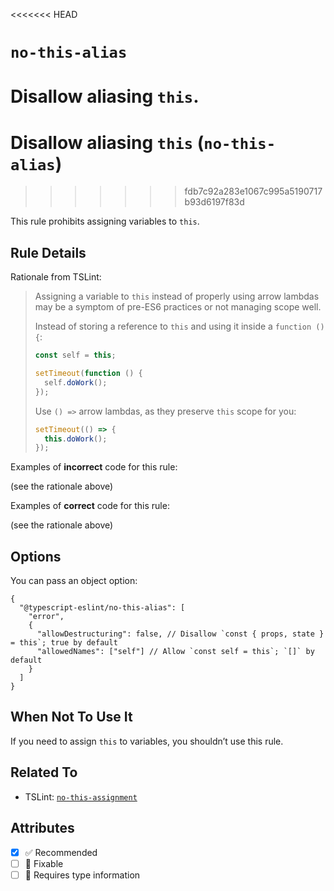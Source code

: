 <<<<<<< HEAD
# `no-this-alias`

Disallow aliasing `this`.
=======
# Disallow aliasing `this` (`no-this-alias`)
>>>>>>> fdb7c92a283e1067c995a5190717b93d6197f83d

This rule prohibits assigning variables to `this`.

## Rule Details

Rationale from TSLint:

> Assigning a variable to `this` instead of properly using arrow lambdas may be a symptom of pre-ES6 practices
> or not managing scope well.
>
> Instead of storing a reference to `this` and using it inside a `function () {`:
>
> ```js
> const self = this;
>
> setTimeout(function () {
>   self.doWork();
> });
> ```
>
> Use `() =>` arrow lambdas, as they preserve `this` scope for you:
>
> ```js
> setTimeout(() => {
>   this.doWork();
> });
> ```

Examples of **incorrect** code for this rule:

(see the rationale above)

Examples of **correct** code for this rule:

(see the rationale above)

## Options

You can pass an object option:

```jsonc
{
  "@typescript-eslint/no-this-alias": [
    "error",
    {
      "allowDestructuring": false, // Disallow `const { props, state } = this`; true by default
      "allowedNames": ["self"] // Allow `const self = this`; `[]` by default
    }
  ]
}
```

## When Not To Use It

If you need to assign `this` to variables, you shouldn’t use this rule.

## Related To

- TSLint: [`no-this-assignment`](https://palantir.github.io/tslint/rules/no-this-assignment/)

## Attributes

- [x] ✅ Recommended
- [ ] 🔧 Fixable
- [ ] 💭 Requires type information
